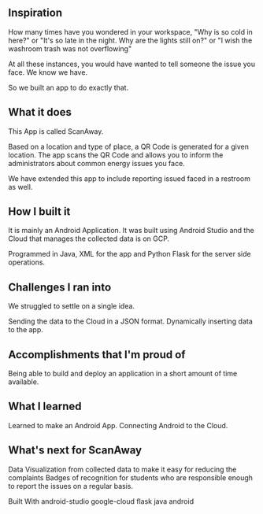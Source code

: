 ## Inspiration
How many times have you wondered in your workspace, "Why is so cold in here?" or "It's so late in the night. Why are the lights still on?" or "I wish the washroom trash was not overflowing"

At all these instances, you would have wanted to tell someone the issue you face. We know we have.

So we built an app to do exactly that.

## What it does
This App is called ScanAway.

Based on a location and type of place, a QR Code is generated for a given location. The app scans the QR Code and allows you to inform the administrators about common energy issues you face.

We have extended this app to include reporting issued faced in a restroom as well.

## How I built it
It is mainly an Android Application. It was built using Android Studio and the Cloud that manages the collected data is on GCP.

Programmed in Java, XML for the app and Python Flask for the server side operations.

## Challenges I ran into
We struggled to settle on a single idea.

Sending the data to the Cloud in a JSON format. Dynamically inserting data to the app.

## Accomplishments that I'm proud of
Being able to build and deploy an application in a short amount of time available.

## What I learned
Learned to make an Android App. Connecting Android to the Cloud.

## What's next for ScanAway
Data Visualization from collected data to make it easy for reducing the complaints Badges of recognition for students who are responsible enough to report the issues on a regular basis.

Built With
android-studio
google-cloud
flask
java
android
